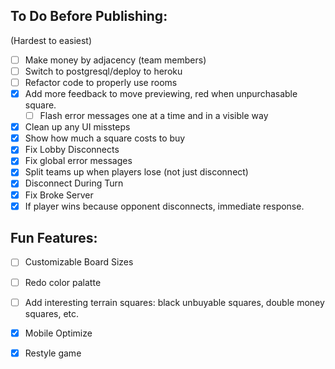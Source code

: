 ## To Do Before Publishing:
(Hardest to easiest)
- [ ] Make money by adjacency (team members)
- [ ] Switch to postgresql/deploy to heroku
- [ ] Refactor code to properly use rooms
- [X] Add more feedback to move previewing, red when unpurchasable square.
    - [ ] Flash error messages one at a time and in a visible way
- [X] Clean up any UI missteps
- [X] Show how much a square costs to buy
- [X] Fix Lobby Disconnects
- [X] Fix global error messages
- [X] Split teams up when players lose (not just disconnect)
- [X] Disconnect During Turn
- [X] Fix Broke Server
- [X] If player wins because opponent disconnects, immediate response.

## Fun Features:
- [ ] Customizable Board Sizes
- [ ] Redo color palatte
- [ ] Add interesting terrain squares: black unbuyable squares, double money squares, etc.
- [X] Mobile Optimize
- [X] Restyle game

